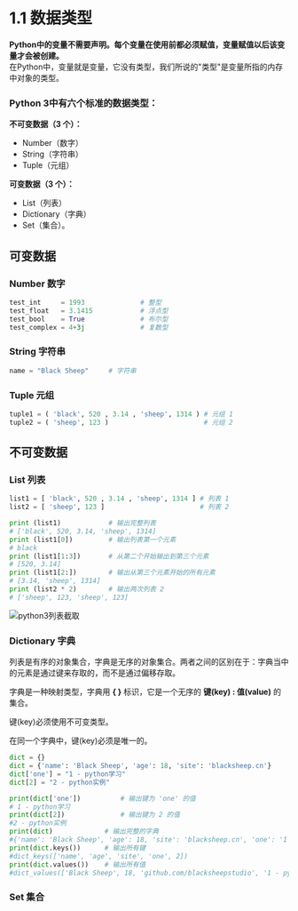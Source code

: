 # 1.1 数据类型
**Python中的变量不需要声明。每个变量在使用前都必须赋值，变量赋值以后该变量才会被创建。**  
在Python中，变量就是变量，它没有类型，我们所说的"类型"是变量所指的内存中对象的类型。

### Python 3中有六个标准的数据类型：
**不可变数据（3 个）：**
- Number（数字）
- String（字符串）
- Tuple（元组）

**可变数据（3 个）：**
- List（列表）
- Dictionary（字典）
- Set（集合）。
## 可变数据
### Number 数字
```python
test_int     = 1993              # 整型
test_float   = 3.1415            # 浮点型
test_bool    = True              # 布尔型
test_complex = 4+3j              # 复数型
```
### String 字符串
```python
name = "Black Sheep"     # 字符串
```
### Tuple 元组
```python
tuple1 = ( 'black', 520 , 3.14 , 'sheep', 1314 ) # 元组 1
tuple2 = ( 'sheep', 123 )                        # 元组 2
```
## 不可变数据
### List 列表
```python
list1 = [ 'black', 520 , 3.14 , 'sheep', 1314 ] # 列表 1
list2 = [ 'sheep', 123 ]                        # 列表 2

print (list1)            # 输出完整列表
# ['black', 520, 3.14, 'sheep', 1314]
print (list1[0])         # 输出列表第一个元素
# black
print (list1[1:3])       # 从第二个开始输出到第三个元素
# [520, 3.14]
print (list1[2:])        # 输出从第三个元素开始的所有元素
# [3.14, 'sheep', 1314]
print (list2 * 2)        # 输出两次列表 2
# ['sheep', 123, 'sheep', 123]
```
![python3列表截取](https://www.runoob.com/wp-content/uploads/2013/11/list_slicing1.png)

### Dictionary 字典
列表是有序的对象集合，字典是无序的对象集合。两者之间的区别在于：字典当中的元素是通过键来存取的，而不是通过偏移存取。

字典是一种映射类型，字典用 **{ }** 标识，它是一个无序的 **键(key) : 值(value)** 的集合。

键(key)必须使用不可变类型。

在同一个字典中，键(key)必须是唯一的。


```python
dict = {}
dict = {'name': 'Black Sheep', 'age': 18, 'site': 'blacksheep.cn'}
dict['one'] = "1 - python学习"
dict[2] = "2 - python实例"

print(dict['one'])          # 输出键为 'one' 的值
# 1 - python学习
print(dict[2])              # 输出键为 2 的值
#2 - python实例
print(dict)             # 输出完整的字典
#{'name': 'Black Sheep', 'age': 18, 'site': 'blacksheep.cn', 'one': '1 - python学习', 2: '2 - python实例'}
print(dict.keys())      # 输出所有键
#dict_keys(['name', 'age', 'site', 'one', 2])
print(dict.values())    # 输出所有值
#dict_values(['Black Sheep', 18, 'github.com/blacksheepstudio', '1 - python学习', '2 - python实例'])
```

### Set 集合
